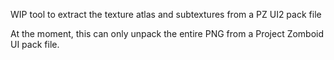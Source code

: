 WIP tool to extract the texture atlas and subtextures from a PZ UI2 pack file<br>

At the moment, this can only unpack the entire PNG from a Project Zomboid UI pack file.
